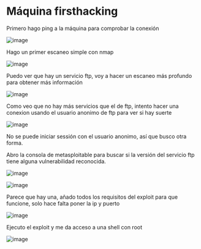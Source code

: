 #  Máquina firsthacking

Primero hago ping a la máquina para comprobar la conexión

![image](https://github.com/user-attachments/assets/48049401-2d3f-4084-a467-8bf2bae3d154)

Hago un primer escaneo simple con nmap

![image](https://github.com/user-attachments/assets/93e5a13d-e07d-42a1-a8ae-618bd9895797)

Puedo ver que hay un servicio ftp, voy a hacer un escaneo más profundo para obtener más información

![image](https://github.com/user-attachments/assets/7b0262a0-d024-40ba-acab-603841611143)

Como veo que no hay más servicios que el de ftp, intento hacer una conexion usando el usuario anonimo de ftp para ver si hay suerte

![image](https://github.com/user-attachments/assets/d8e1520e-26c4-4118-b1b1-bfa28c1ca4f0)

No se puede iniciar sessión con el usuario anonimo, así que busco otra forma.

Abro la consola de metasploitable para buscar si la versión del servicio ftp tiene alguna vulnerabilidad reconocida.

![image](https://github.com/user-attachments/assets/acabe9de-021f-4388-8fad-b46d86461d62)

![image](https://github.com/user-attachments/assets/8a5489bb-b5df-46fb-970f-82d866cc08c8)

Parece que hay una, añado todos los requisitos del exploit para que funcione, solo hace falta poner la ip y puerto

![image](https://github.com/user-attachments/assets/784dd65a-d003-4f32-8c78-6b9e7c4ed88d)

Ejecuto el exploit y me da acceso a una shell con root

![image](https://github.com/user-attachments/assets/d0f12aae-db39-4710-9ace-524b72fe0575)
